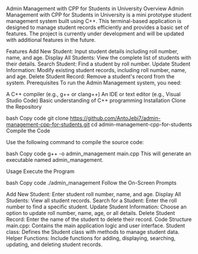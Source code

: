 Admin Management with CPP for Students in University
Overview
Admin Management with CPP for Students in University is a mini prototype student management system built using C++. This terminal-based application is designed to manage student records efficiently and provides a basic set of features. The project is currently under development and will be updated with additional features in the future.

Features
Add New Student: Input student details including roll number, name, and age.
Display All Students: View the complete list of students with their details.
Search Student: Find a student by roll number.
Update Student Information: Modify existing student records, including roll number, name, and age.
Delete Student Record: Remove a student's record from the system.
Prerequisites
To run the Admin Management system, you need:

A C++ compiler (e.g., g++ or clang++)
An IDE or text editor (e.g., Visual Studio Code)
Basic understanding of C++ programming
Installation
Clone the Repository

bash
Copy code
git clone https://github.com/AntoJebi7/admin-management-cpp-for-students.git
cd admin-management-cpp-for-students
Compile the Code

Use the following command to compile the source code:

bash
Copy code
g++ -o admin_management main.cpp
This will generate an executable named admin_management.

Usage
Execute the Program

bash
Copy code
./admin_management
Follow the On-Screen Prompts

Add New Student: Enter student roll number, name, and age.
Display All Students: View all student records.
Search for a Student: Enter the roll number to find a specific student.
Update Student Information: Choose an option to update roll number, name, age, or all details.
Delete Student Record: Enter the name of the student to delete their record.
Code Structure
main.cpp: Contains the main application logic and user interface.
Student class: Defines the Student class with methods to manage student data.
Helper Functions: Include functions for adding, displaying, searching, updating, and deleting student records.
